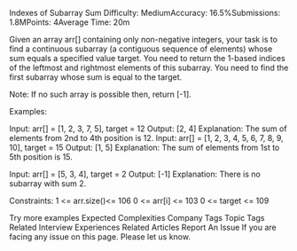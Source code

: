Indexes of Subarray Sum
Difficulty: MediumAccuracy: 16.5%Submissions: 1.8MPoints: 4Average Time: 20m

Given an array arr[] containing only non-negative integers, your task is to find a continuous subarray (a contiguous sequence of elements) whose sum equals a specified value target. You need to return the 1-based indices of the leftmost and rightmost elements of this subarray. You need to find the first subarray whose sum is equal to the target.

Note: If no such array is possible then, return [-1].

Examples:

Input: arr[] = [1, 2, 3, 7, 5], target = 12
Output: [2, 4]
Explanation: The sum of elements from 2nd to 4th position is 12.
Input: arr[] = [1, 2, 3, 4, 5, 6, 7, 8, 9, 10], target = 15
Output: [1, 5]
Explanation: The sum of elements from 1st to 5th position is 15.

Input: arr[] = [5, 3, 4], target = 2
Output: [-1]
Explanation: There is no subarray with sum 2.

Constraints:
1 <= arr.size()<= 106
0 <= arr[i] <= 103
0 <= target <= 109

Try more examples
Expected Complexities
Company Tags
Topic Tags
Related Interview Experiences
Related Articles
Report An Issue
If you are facing any issue on this page. Please let us know.